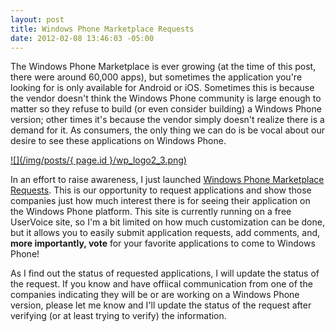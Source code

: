 ```yaml
---
layout: post
title: Windows Phone Marketplace Requests
date: 2012-02-08 13:46:03 -05:00
---
```


The Windows Phone Marketplace is ever growing (at the time of this post, there were around 60,000 apps), but sometimes the application you're looking for is only available for Android or iOS. Sometimes this is because the vendor doesn't think the Windows Phone community is large enough to matter so they refuse to build (or even consider building) a Windows Phone version; other times it's because the vendor simply doesn't realize there is a demand for it. As consumers, the only thing we can do is be vocal about our desire to see these applications on Windows Phone.

[![](/img/posts/{ page.id }/wp_logo2_3.png)](http://wprequests.uservoice.com/)

In an effort to raise awareness, I just launched [Windows Phone Marketplace Requests](http://wprequests.uservoice.com/). This is our opportunity to request applications and show those companies just how much interest there is for seeing their application on the Windows Phone platform. This site is currently running on a free UserVoice site, so I'm a bit limited on how much customization can be done, but it allows you to easily submit application requests, add comments, and, **more importantly, vote** for your favorite applications to come to Windows Phone!

As I find out the status of requested applications, I will update the status of the request. If you know and have offiical communication from one of the companies indicating they will be or are working on a Windows Phone version, please let me know and I'll update the status of the request after verifying (or at least trying to verify) the information.